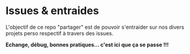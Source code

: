 # Issues & entraides

L'objectif de ce repo "partager" est de pouvoir s'entraider sur nos divers projets perso respectif à travers des issues.

**Echange, débug, bonnes pratiques... c'est ici que ça se passe !!!**
